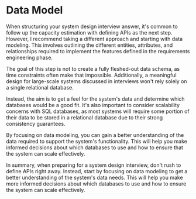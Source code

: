# Data Model


When structuring your system design interview answer, it's common to follow up the capacity estimation with defining APIs as the next step. However, I recommend taking a different approach and starting with data modeling. This involves outlining the different entities, attributes, and relationships required to implement the features defined in the requirements engineering phase.

The goal of this step is not to create a fully fleshed-out data schema, as time constraints often make that impossible. Additionally, a meaningful design for large-scale systems discussed in interviews won't rely solely on a single relational database.

Instead, the aim is to get a feel for the system's data and determine which databases would be a good fit. It's also important to consider scalability concerns with SQL databases, as most systems will require some portion of their data to be stored in a relational database due to their strong consistency guarantees.

By focusing on data modeling, you can gain a better understanding of the data required to support the system's functionality. This will help you make informed decisions about which databases to use and how to ensure that the system can scale effectively.

In summary, when preparing for a system design interview, don't rush to define APIs right away. Instead, start by focusing on data modeling to get a better understanding of the system's data needs. This will help you make more informed decisions about which databases to use and how to ensure the system can scale effectively.